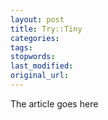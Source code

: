 ```yaml
---
layout: post
title: Try::Tiny
categories:
tags:
stopwords:
last_modified:
original_url: 
---
```


The article goes here

